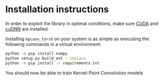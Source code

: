 
# Installation instructions

In order to exploit the library in optimal conditions, make sure [CUDA](https://docs.nvidia.com/cuda/cuda-installation-guide-linux/index.html) and [cuDNN](https://docs.nvidia.com/deeplearning/sdk/cudnn-install/index.html) are installed.

Installing `kpconv_torch` on your system is as simple as executing the following commands in a
virtual environment:

```bash
python -m pip install numpy
python setup.py build_ext --inplace
python -m pip install -r requirements.txt
```

You should now be able to train Kernel-Point Convolution models
